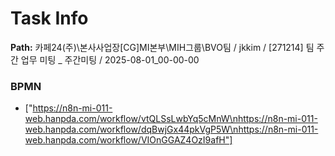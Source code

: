 # Task Info

**Path:** 카페24(주)\본사사업장\[CG]MI본부\MIH그룹\BVO팀 / jkkim / [271214] 팀 주간 업무 미팅 _ 주간미팅 / 2025-08-01_00-00-00

### BPMN
- ["https://n8n-mi-011-web.hanpda.com/workflow/vtQLSsLwbYq5cMnW\nhttps://n8n-mi-011-web.hanpda.com/workflow/dqBwjGx44pkVgP5W\nhttps://n8n-mi-011-web.hanpda.com/workflow/VIOnGGAZ4OzI9afH"]

